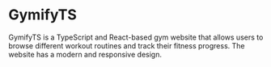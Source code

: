 # GymifyTS
GymifyTS is a TypeScript and React-based gym website that allows users to browse different workout routines and track their fitness progress. The website has a modern and responsive design.
